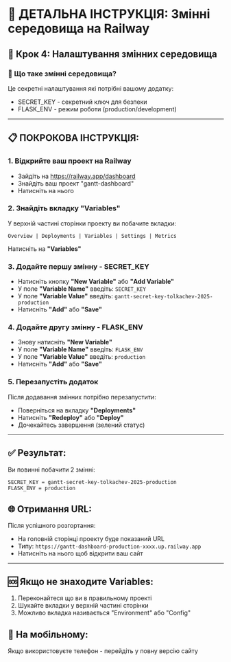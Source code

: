 # 🔧 ДЕТАЛЬНА ІНСТРУКЦІЯ: Змінні середовища на Railway

## 📍 Крок 4: Налаштування змінних середовища

### 🎯 Що таке змінні середовища?
Це секретні налаштування які потрібні вашому додатку:
- SECRET_KEY - секретний ключ для безпеки
- FLASK_ENV - режим роботи (production/development)

---

## 📋 ПОКРОКОВА ІНСТРУКЦІЯ:

### 1. Відкрийте ваш проект на Railway
- Зайдіть на https://railway.app/dashboard
- Знайдіть ваш проект "gantt-dashboard"
- Натисніть на нього

### 2. Знайдіть вкладку "Variables"
У верхній частині сторінки проекту ви побачите вкладки:
```
Overview | Deployments | Variables | Settings | Metrics
```
Натисніть на **"Variables"**

### 3. Додайте першу змінну - SECRET_KEY
- Натисніть кнопку **"New Variable"** або **"Add Variable"**
- У поле **"Variable Name"** введіть: `SECRET_KEY`
- У поле **"Variable Value"** введіть: `gantt-secret-key-tolkachev-2025-production`
- Натисніть **"Add"** або **"Save"**

### 4. Додайте другу змінну - FLASK_ENV
- Знову натисніть **"New Variable"**
- У поле **"Variable Name"** введіть: `FLASK_ENV`
- У поле **"Variable Value"** введіть: `production`
- Натисніть **"Add"** або **"Save"**

### 5. Перезапустіть додаток
Після додавання змінних потрібно перезапустити:
- Поверніться на вкладку **"Deployments"**
- Натисніть **"Redeploy"** або **"Deploy"**
- Дочекайтесь завершення (зелений статус)

---

## ✅ Результат:
Ви повинні побачити 2 змінні:
```
SECRET_KEY = gantt-secret-key-tolkachev-2025-production
FLASK_ENV = production
```

## 🌐 Отримання URL:
Після успішного розгортання:
- На головній сторінці проекту буде показаний URL
- Типу: `https://gantt-dashboard-production-xxxx.up.railway.app`
- Натисніть на нього щоб відкрити ваш сайт

---

## 🆘 Якщо не знаходите Variables:
1. Переконайтеся що ви в правильному проекті
2. Шукайте вкладки у верхній частині сторінки
3. Можливо вкладка називається "Environment" або "Config"

## 📱 На мобільному:
Якщо використовуєте телефон - перейдіть у повну версію сайту
